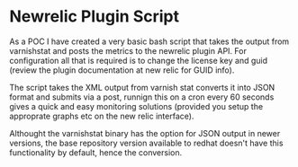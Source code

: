 Newrelic Plugin Script
========

As a POC I have created a very basic bash script that takes the output from varnishstat and posts the metrics to the newrelic plugin API. For configuration all that is required is to change the license key and guid (review the plugin documentation at new relic for GUID info).

The script takes the XML output from varnish stat converts it into JSON format and submits via a post, runnign this on a cron every 60 seconds gives a quick and easy monitoring solutions (provided you setup the approprate graphs etc on the new relic interface).

Althought the varnishstat binary has the option for JSON output in newer versions, the base repository version available to redhat doesn't have this functionality by default, hence the conversion.
